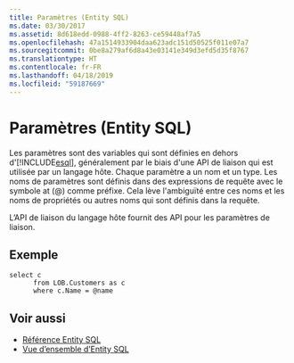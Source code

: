 ```yaml
---
title: Paramètres (Entity SQL)
ms.date: 03/30/2017
ms.assetid: 8d618edd-0988-4ff2-8263-ce59448af7a5
ms.openlocfilehash: 47a1514933904daa623adc151d50525f011e07a7
ms.sourcegitcommit: 0be8a279af6d8a43e03141e349d3efd5d35f8767
ms.translationtype: HT
ms.contentlocale: fr-FR
ms.lasthandoff: 04/18/2019
ms.locfileid: "59187669"
---
```

# <a name="parameters-entity-sql"></a>Paramètres (Entity SQL)
Les paramètres sont des variables qui sont définies en dehors d'[!INCLUDE[esql](../../../../../../includes/esql-md.md)], généralement par le biais d'une API de liaison qui est utilisée par un langage hôte. Chaque paramètre a un nom et un type. Les noms de paramètres sont définis dans des expressions de requête avec le symbole at (@) comme préfixe. Cela lève l'ambiguïté entre ces noms et les noms de propriétés ou autres noms qui sont définis dans la requête.  
  
 L’API de liaison du langage hôte fournit des API pour les paramètres de liaison.  
  
## <a name="example"></a>Exemple  
  
```  
select c   
      from LOB.Customers as c   
      where c.Name = @name  
```  
  
## <a name="see-also"></a>Voir aussi

- [Référence Entity SQL](../../../../../../docs/framework/data/adonet/ef/language-reference/entity-sql-reference.md)
- [Vue d’ensemble d’Entity SQL](../../../../../../docs/framework/data/adonet/ef/language-reference/entity-sql-overview.md)
